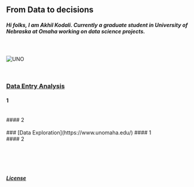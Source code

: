 ## From Data to decisions

##### Hi folks, I am Akhil Kodali. Currently a graduate student in University of Nebraska at Omaha working on data science projects.

<br><br>
![UNO](https://images.app.goo.gl/S1KNsRpzvTcuRLd47)

<br>

### [Data Entry Analysis](https://www.unomaha.edu/)
#### 1 
<br>
#### 2 
<br><br>
### [Data Exploration](https://www.unomaha.edu/)
#### 1 
<br>
#### 2 
<br>
<br>
<br>
<br>
<br>









##### [License](https://github.com/akodali1/Data-to-decision-class/blob/main/LICENSE)
